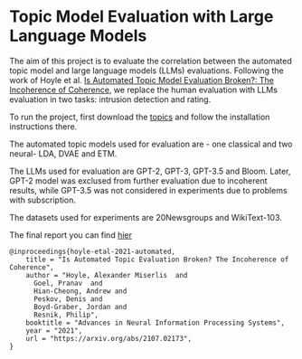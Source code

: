 # Topic Model Evaluation with Large Language Models
The aim of this project is to evaluate the correlation between the automated topic model and large language models (LLMs) evaluations. Following the work of Hoyle et al. [Is Automated Topic Model Evaluation Broken?:
The Incoherence of Coherence](https://arxiv.org/pdf/2107.02173), we replace the human evaluation with LLMs evaluation in two tasks: intrusion detection and rating.

To run the project, first download the [topics](https://github.com/ahoho/topics?tab=readme-ov-file) and follow the installation instructions there.

The automated topic models used for evaluation are - one classical and two neural- LDA, DVAE and ETM.

The LLMs used for evaluation are GPT-2, GPT-3, GPT-3.5 and Bloom. 
Later, GPT-2 model was exclused from further evaluation due to incoherent results, while GPT-3.5 was not considered in experiments due to problems with subscription.

The datasets used for experiments are 20Newsgroups and WikiText-103.

The final report you can find [hier]()


```
@inproceedings{hoyle-etal-2021-automated,
    title = "Is Automated Topic Evaluation Broken? The Incoherence of Coherence",
    author = "Hoyle, Alexander Miserlis  and
      Goel, Pranav  and
      Hian-Cheong, Andrew and
      Peskov, Denis and
      Boyd-Graber, Jordan and
      Resnik, Philip",
    booktitle = "Advances in Neural Information Processing Systems",
    year = "2021",
    url = "https://arxiv.org/abs/2107.02173",
}
```
